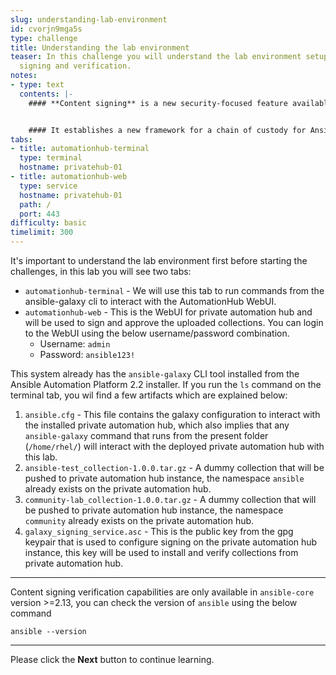 ```yaml
---
slug: understanding-lab-environment
id: cvorjn9mga5s
type: challenge
title: Understanding the lab environment
teaser: In this challenge you will understand the lab environment setup for collection
  signing and verification.
notes:
- type: text
  contents: |-
    #### **Content signing** is a new security-focused feature available in **Ansible Automation Platform 2.2** as a **technology preview** supported feature.


    #### It establishes a new framework for a chain of custody for Ansible automation content, with a goal for end-to-end content signing and distribution. Starting first with digitally signing collections, and then execution environments in the future, this feature helps ensure that the automation being executed in your enterprise is certified and compliant.
tabs:
- title: automationhub-terminal
  type: terminal
  hostname: privatehub-01
- title: automationhub-web
  type: service
  hostname: privatehub-01
  path: /
  port: 443
difficulty: basic
timelimit: 300
---
```

It's important to understand the lab environment first before starting the challenges, in this lab you will see two tabs:

* `automationhub-terminal` - We will use this tab to run commands from the ansible-galaxy cli to interact with the AutomationHub WebUI.
* `automationhub-web` - This is the WebUI for private automation hub and will be used to sign and approve the uploaded collections. You can login to the WebUI using the below username/password combination.
  * Username: `admin`
  * Password: `ansible123!`

This system already has the `ansible-galaxy` CLI tool installed from the Ansible Automation Platform 2.2 installer. If you run the `ls` command on the terminal tab, you wil find a few artifacts which are explained below:

1. `ansible.cfg` - This file contains the galaxy configuration to interact with the installed private automation hub, which also implies that any `ansible-galaxy` command that runs from the present folder (`/home/rhel/`) will interact with the deployed private automation hub with this lab.
2. `ansible-test_collection-1.0.0.tar.gz` - A dummy collection that will be pushed to private automation hub instance, the namespace `ansible` already exists on the private automation hub.
3. `community-lab_collection-1.0.0.tar.gz` - A dummy collection that will be pushed to private automation hub instance, the namespace `community` already exists on the private automation hub.
4. `galaxy_signing_service.asc` - This is the public key from the gpg keypair that is used to configure signing on the private automation hub instance, this key will be used to install and verify collections from private automation hub.

***
Content signing verification capabilities are only available in `ansible-core` version >=2.13, you can check the version of `ansible` using the below command
```
ansible --version
```
***
Please click the **Next** button to continue learning.